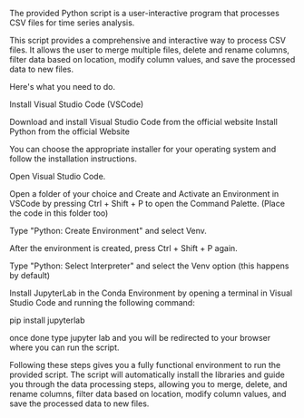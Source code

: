 The provided Python script is a user-interactive program that processes CSV files for time series analysis.

This script provides a comprehensive and interactive way to process CSV files. It allows the user to merge multiple files, delete and rename columns, filter data based on location, modify column values, and save the processed data to new files.

Here's what you need to do.

Install Visual Studio Code (VSCode)

Download and install Visual Studio Code from the official website
Install Python from the official Website

You can choose the appropriate installer for your operating system and follow the installation instructions.

Open Visual Studio Code.

Open a folder of your choice and Create and Activate an Environment in VSCode by pressing Ctrl + Shift + P to open the Command Palette. (Place the code in this folder too)

Type "Python: Create Environment" and select Venv.

After the environment is created, press Ctrl + Shift + P again.

Type "Python: Select Interpreter" and select the Venv option (this happens by default)

Install JupyterLab in the Conda Environment by opening a terminal in Visual Studio Code and running the following command:

pip install jupyterlab

once done type jupyter lab and you will be redirected to your browser where you can run the script.

Following these steps gives you a fully functional environment to run the provided script. The script will automatically install the libraries and guide you through the data processing steps, allowing you to merge, delete, and rename columns, filter data based on location, modify column values, and save the processed data to new files.
